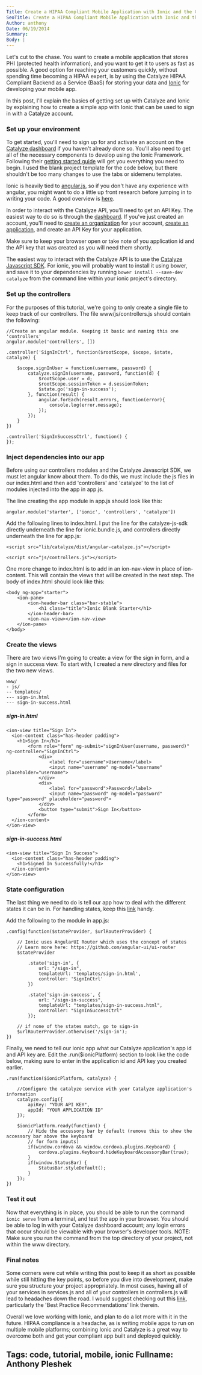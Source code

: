 ```yaml
---
Title: Create a HIPAA Compliant Mobile Application with Ionic and the Catalyze API
SeoTitle: Create a HIPAA Compliant Mobile Application with Ionic and the Catalyze API
Author: anthony
Date: 06/19/2014
Summary: 
Body: |
---
```

Let's cut to the chase. You want to create a mobile application that stores PHI (protected health information), and you want to get it to users as fast as possible. A good option for reaching your customers quickly, without spending time becoming a HIPAA expert, is by using the Catalyze HIPAA Compliant Backend as a Service (BaaS) for storing your data and [Ionic](http://ionicframework.com/) for developing your mobile app.

In this post, I'll explain the basics of getting set up with Catalyze and Ionic by explaining how to create a simple app with Ionic that can be used to sign in with a Catalyze account.

### Set up your environment

To get started, you'll need to sign up for and activate an account on the [Catalyze dashboard](https://dashboard.catalyze.io/signup) if you haven't already done so. You'll also need to get all of the necessary components to develop using the Ionic Framework. Following their [getting started guide](http://ionicframework.com/getting-started/) will get you everything you need to begin. I used the blank project template for the code below, but there shouldn't be too many changes to use the tabs or sidemenu templates.

Ionic is heavily tied to [angular.js](https://angularjs.org/), so if you don't have any experience with angular, you might want to do a little up front research before jumping in to writing your code. A good overview is [here](http://stephanebegaudeau.tumblr.com/post/48776908163/everything-you-need-to-understand-to-start-with).

In order to interact with the Catalyze API, you'll need to get an API Key. The easiest way to do so is through the [dashboard](https://dashboard.catalyze.io). If you've just created an account, you'll need to [create an organization](https://dashboard.catalyze.io/account) for your account, [create an application](https://dashboard.catalyze.io/applications), and create an API Key for your application.

Make sure to keep your browser open or take note of you application id and the API key that was created as you will need them shortly.

The easiest way to interact with the Catalyze API is to use the [Catalyze Javascript SDK](https://github.com/catalyzeio/catalyze-js-sdk). For ionic, you will probably want to install it using bower, and save it to your dependencies by running `bower install --save-dev catalyze` from the command line within your ionic project's directory.

### Set up the controllers

For the purposes of this tutorial, we're going to only create a single file to keep track of our controllers. The file www/js/controllers.js should contain the following:

```
//Create an angular module. Keeping it basic and naming this one 'controllers'
angular.module('controllers', [])

.controller('SignInCtrl', function($rootScope, $scope, $state, catalyze) {

	$scope.signInUser = function(username, password) {
		catalyze.signIn(username, password, function(d) {
			$rootScope.user = d;
			$rootScope.sessionToken = d.sessionToken;
			$state.go('sign-in-success');
		}, function(result) {
			angular.forEach(result.errors, function(error){
				console.log(error.message);
			});
		});
	}
})

.controller('SignInSuccessCtrl', function() {
});
```

### Inject dependencies into our app

Before using our controllers modules and the Catalyze Javascript SDK, we must let angular know about them. To do this, we must include the js files in our index.html and then add 'controllers' and 'catalyze' to the list of modules injected into the app in app.js.

The line creating the app module in app.js should look like this:

	angular.module('starter', ['ionic', 'controllers', 'catalyze'])

Add the following lines to index.html. I put the line for the catalyze-js-sdk directly underneath the line for ionic.bundle.js, and controllers directly underneath the line for app.js:

	<script src="lib/catalyze/dist/angular-catalyze.js"></script>

	<script src="js/controllers.js"></script>

One more change to index.html is to add in an ion-nav-view in place of ion-content. This will contain the views that will be created in the next step. The body of index.html should look like this:

	<body ng-app="starter">
		<ion-pane>
			<ion-header-bar class="bar-stable">
				<h1 class="title">Ionic Blank Starter</h1>
			</ion-header-bar>
			<ion-nav-view></ion-nav-view>
		</ion-pane>
	</body>

### Create the views

There are two views I'm going to create: a view for the sign in form, and a sign in success view. To start with, I created a new directory and files for the two new views.

```
www/
- js/
-- templates/
--- sign-in.html
--- sign-in-success.html
```

##### sign-in.html

```
<ion-view title="Sign In">
  <ion-content class="has-header padding">
    <h1>Sign In</h1>
		<form role="form" ng-submit="signInUser(username, password)" ng-controller="SignInCtrl">
			<div>
				<label for="username">Username</label>
				<input name="username" ng-model="username" placeholder="username">
			</div>
			<div>
				<label for="password">Password</label>
				<input name="password" ng-model="password" type="password" placeholder="password">
			</div>
			<button type="submit">Sign In</button>
		</form>
  </ion-content>
</ion-view>
```

##### sign-in-success.html

```
<ion-view title="Sign In Success">
  <ion-content class="has-header padding">
    <h1>Signed In Successfully!</h1>
  </ion-content>
</ion-view>
```

### State configuration

The last thing we need to do is tell our app how to deal with the different states it can be in. For handling states, keep this [link](https://github.com/angular-ui/ui-router) handy.

Add the following to the module in app.js:

```
.config(function($stateProvider, $urlRouterProvider) {

	// Ionic uses AngularUI Router which uses the concept of states
	// Learn more here: https://github.com/angular-ui/ui-router
	$stateProvider

		.state('sign-in', {
			url: "/sign-in", 
			templateUrl: 'templates/sign-in.html', 
			controller: 'SignInCtrl'
		})

		.state('sign-in-success', {
			url: "/sign-in-success", 
			templateUrl: "templates/sign-in-success.html", 
			controller: "SignInSuccessCtrl"
		});

	// if none of the states match, go to sign-in
	$urlRouterProvider.otherwise('/sign-in');
})
```

Finally, we need to tell our ionic app what our Catalyze application's app id and API key are. Edit the .run($ionicPlatform) section to look like the code below, making sure to enter in the application id and API key you created earlier.

```
.run(function($ionicPlatform, catalyze) {

	//Configure the catalyze service with your Catalyze application's information
	catalyze.config({
		apiKey: "YOUR API KEY", 
		appId: "YOUR APPLICATION ID"
	});

	$ionicPlatform.ready(function() {
		// Hide the accessory bar by default (remove this to show the accessory bar above the keyboard
		// for form inputs)
		if(window.cordova && window.cordova.plugins.Keyboard) {
			cordova.plugins.Keyboard.hideKeyboardAccessoryBar(true);
		}
		if(window.StatusBar) {
			StatusBar.styleDefault();
		}
	});
})
```

### Test it out

Now that everything is in place, you should be able to run the command `ionic serve` from a terminal, and test the app in your browser. You should be able to log in with your Catalyze dashboard account; any login errors that occur should be viewable with your browser's developer tools. NOTE: Make sure you run the command from the top directory of your project, not within the www directory.

### Final notes

Some corners were cut while writing this post to keep it as short as possible while still hitting the key points, so before you dive into development, make sure you structure your project appropriately. In most cases, having all of your services in services.js and all of your controllers in controllers.js will lead to headaches down the road. I would suggest checking out this [link](http://blog.angularjs.org/2014/02/an-angularjs-style-guide-and-best.html), particularly the 'Best Practice Recommendations' link therein.

Overall we love working with Ionic, and plan to do a lot more with it in the future. HIPAA compliance is a headache, as is writing mobile apps to run on multiple mobile platforms; combining Ionic and Catalyze is a great way to overcome both and get your compliant app built and deployed quickly.

Tags: code, tutorial, mobile, ionic
Fullname: Anthony Pleshek
---
